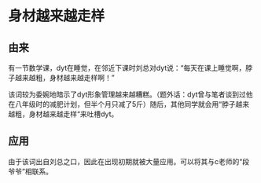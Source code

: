 # 身材越来越走样

## 由来

有一节数学课，dyt在睡觉，在邻近下课时刘总对dyt说：“每天在课上睡觉啊，脖子越来越粗，身材越来越走样啊！”

该词较为委婉地暗示了dyt形象管理越来越糟糕。（题外话：dyt曾与笔者谈到过他在八年级时的减肥计划，但半个月只减了5斤）随后，其他同学就会用“脖子越来越粗，身材越来越走样“来吐槽dyt。

## 应用

由于该词出自刘总之口，因此在出现初期就被大量应用。可以将其与c老师的“段爷爷”相联系。
